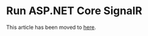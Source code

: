 # Run ASP&#46;NET Core SignalR

This article has been moved to [here](https://docs.microsoft.com/azure/azure-signalr/signalr-howto-use#for-aspnet-core-signalr).
